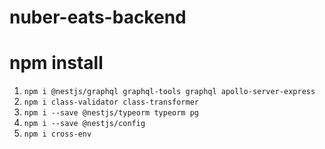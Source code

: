 # nuber-eats-backend

# npm install 
1. `npm i @nestjs/graphql graphql-tools graphql apollo-server-express`
2. `npm i class-validator class-transformer`
3. `npm i --save @nestjs/typeorm typeorm pg`
4. `npm i --save @nestjs/config`
5. `npm i cross-env`


